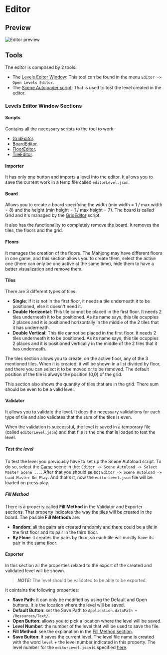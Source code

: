 # Editor

## Preview

![Editor preview](editor.gif)

## Tools

The editor is composed by 2 tools:

- The [Levels Editor Window](#levels-editor-window-sections): This tool can be found in the menu `Editor -> Open Levels Editor`.
- The [Scene Autoloader script](http://wiki.unity3d.com/index.php/SceneAutoLoader?_ga=2.20682232.1917909840.1613845548-2073042353.1607907470): That is used to test the level created in the editor.

### Levels Editor Window Sections

#### Scripts

Contains all the necessary scripts to the tool to work:
- [GridEditor](../LevelEditor/GridEditor.cs).
- [BoardEditor](../LevelEditor/BoardEditor.cs).
- [FloorEditor](../LevelEditor/FloorEditor.cs).
- [TileEditor](../LevelEditor/TileEditor.cs).

#### Importer

It has only one button and imports a level into the editor. It allows you to save the current work in a temp file called `editorLevel.json`.

#### Board

Allows you to create a board specifying the width (min width = 1 / max width = 8) and the height (min height = 1 / max height = 7). The board is called Grid and it's managed by the [GridEditor](../LevelEditor/GridEditor.cs) script.

It also has the functionality to completely remove the board. It removes the tiles, the floors and the grid.

#### Floors

It manages the creation of the floors. The Mahjong may have different floors in one game, and this section allows you to create them, select the active one (there can only be one active at the same time), hide them to have a better visualization and remove them.

#### Tiles

There are 3 different types of tiles:
- **Single**: If it is not in the first floor, it needs a tile underneath it to be positioned, else it doesn't need it.
- **Double Horizontal**: This tile cannot be placed in the first floor. It needs 2 tiles underneath it to be positioned. As its name says, this tile ocuppies 2 places and it is positioned horizontally in the middle of the 2 tiles that it has underneath.
- **Double Vertical**: This tile cannot be placed in the first floor. It needs 2 tiles underneath it to be positioned. As its name says, this tile ocuppies 2 places and it is positioned vertically in the middle of the 2 tiles that it has underneath.

The tiles section allows you to create, on the active floor, any of the 3 mentioned tiles. When it is created, it will be shown in a list divided by floor, and there you can select it to be moved or to be removed. The default position of the tile is always the position (0,0) of the grid.

This section also shows the quantity of tiles that are in the grid. There sum should be even to be a valid level.

#### Validator

It allows you to validate the level. It does the necessary validations for each type of tile and also validates that the sum of the tiles is even.

When the validation is successful, the level is saved in a temporary file (called `editorLevel.json`) and that file is the one that is loaded to test the level.

##### Test the level

To test the level you previously have to set up the Scene Autoload script. To do so, select the [Game](../../Scenes/Game.unity) scene in the: `Editor -> Scene Autoload -> Select Master Scene ...`. After that you should select `Editor -> Scene Autoload -> Load Master On Play`. And that's it, now the `editorLevel.json` file will be loaded on press play.

##### Fill Method

There is a property called **Fill Method** in the Validator and Exporter sections. That property indicates the way the tiles will be created in the board. The posible **Fill Methods** are:
- **Random**: all the pairs are created randomly and there could be a tile in the first floor and its pair in the third floor.
- **By Floor**: it creates the pairs by floor, so each tile will mostly have its pair in the same floor.

#### Exporter

In this section all the properties related to the export of the created and validated level will be shown. 
> **_NOTE:_** The level should be validated to be able to be exported.

It cointains the following properties:

- **Save Path**: it can only be modified by using the Default and Open buttons. It is the location where the level will be saved.
- **Default Button**: set the Save Path to `Application.dataPath + /Resources/Text/`.
- **Open Button**: allows you to pick a location where the level will be saved.
- **Level Number**: the number of the level that will be used to save the file.
- **Fill Method**: see the explanation in the [Fill Method section](#fill-method).
- **Save Button**: It saves the current level. The level file name is created with the word `level` + the level number indicated in this property. The level number for the `editorLevel.json` is specified [here](https://gitlab.com/lhbelfanti/mahjong/-/blob/master/Assets/Scripts/LevelEditor/Exporter.cs#L19).